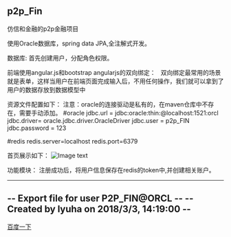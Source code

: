 ## p2p_Fin
仿信和金融的p2p金融项目

使用Oracle数据库，spring data JPA,全注解式开发。

数据库:
  首先创建用户，分配角色权限。

前端使用angular.js和bootstrap
    angularjs的双向绑定：
    双向绑定最常用的场景就是表单，这样当用户在前端页面完成输入后，不用任何操作，我们就可以拿到了用户的数据存放到数据模型中

资源文件配置如下：
注意：oracle的连接驱动是私有的，在maven仓库中不存在，需要手动添加。
#oracle
jdbc.url = jdbc:oracle:thin:@localhost:1521:orcl
jdbc.driver= oracle.jdbc.driver.OracleDriver
jdbc.user = p2p_FIN
jdbc.password = 123

#redis
redis.server=localhost
redis.port=6379

首页展示如下：
![Image text](https://github.com/oceanhaiyang/p2p_Fin/blob/master/haiyang_p2p_home/src/main/webapp/styles/images/home_index.png)

功能模块：
注册成功后，将用户信息保存在redis的token中,并创建相关账户。



--------------------------------------------
-- Export file for user P2P_FIN@ORCL      --
-- Created by lyuha on 2018/3/3, 14:19:00 --
--------------------------------------------

[百度一下](www.taobao.com)

